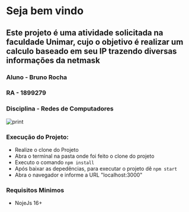 # Seja bem vindo

## Este projeto é uma atividade solicitada na faculdade Unimar, cujo o objetivo é realizar um calculo baseado em seu IP trazendo diversas informações da netmask
### Aluno - Bruno Rocha
### RA - 1899279
### Disciplina - Redes de Computadores

![print](https://user-images.githubusercontent.com/55399785/161450289-1a72d7bc-4526-4ef3-befd-a9206a0df8a2.png)

### Execução do Projeto:
 - Realize o clone do Projeto
 - Abra o terminal na pasta onde foi feito o clone do projeto
 - Executo o comando `npm install`
 - Após baixar as depedências, para executar o projeto dê `npm start`
 - Abra o navegador e informe a URL "localhost:3000"

### Requisitos Minimos
  - NojeJs 16+
